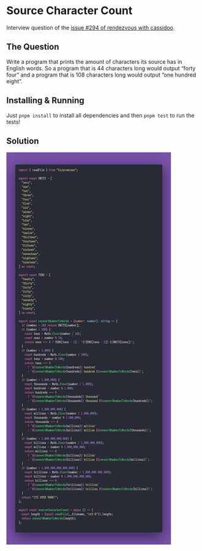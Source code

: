 # Source Character Count

Interview question of the [issue #294 of rendezvous with cassidoo](https://buttondown.email/cassidoo/archive/6/).

## The Question

Write a program that prints the amount of characters its source has in English words.
So a program that is 44 characters long would output “forty four” and a program that is 108
characters long would output “one hundred eight”.

## Installing & Running

Just `pnpm install` to install all dependencies and then `pnpm test` to run the tests!

## Solution

![Code Polaroid](./code-screenshot.png)
